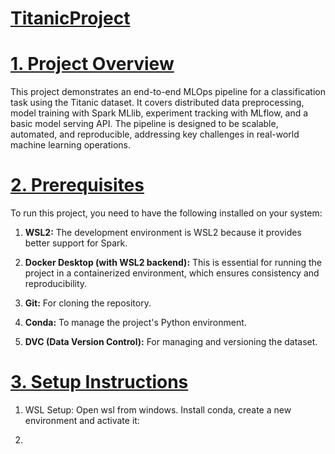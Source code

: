 # <ins>TitanicProject</ins>

# <ins>**1. Project Overview**</ins>
This project demonstrates an end-to-end MLOps pipeline for a classification task using the Titanic dataset. It covers distributed data preprocessing, model training with Spark MLlib, experiment tracking with MLflow, and a basic model serving API. The pipeline is designed to be scalable, automated, and reproducible, addressing key challenges in real-world machine learning operations.

# <ins>**2. Prerequisites**</ins>
To run this project, you need to have the following installed on your system:

  1. **WSL2:**
  The development environment is WSL2 because it provides better support for Spark.
    
  2.   **Docker Desktop (with WSL2 backend):**
This is essential for running the project in a containerized environment, which ensures consistency and reproducibility.

  3. **Git:**
For cloning the repository.

  4. **Conda:** 
To manage the project's Python environment.

  5. **DVC (Data Version Control):**
For managing and versioning the dataset.

# <ins>**3. Setup Instructions**</ins>
  1. WSL Setup:
Open wsl from windows.
Install conda, create a new environment and activate it:


  3. 
